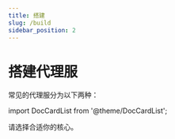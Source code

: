 ```yaml
---
title: 搭建
slug: /build
sidebar_position: 2
---
```


# 搭建代理服

常见的代理服分为以下两种：

import DocCardList from '@theme/DocCardList';

<DocCardList />

请选择合适你的核心。
